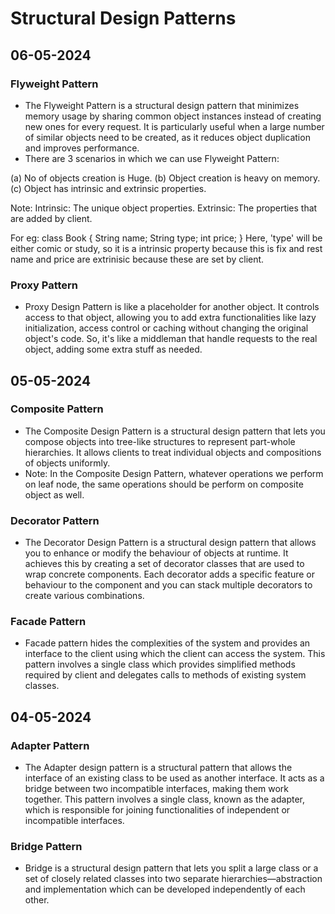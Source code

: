 # Structural Design Patterns

## 06-05-2024

### Flyweight Pattern

- The Flyweight Pattern is a structural design pattern that minimizes memory usage by sharing common object instances instead of creating new ones for every request. It is particularly useful when a large number of similar objects need to be created, as it reduces object duplication and improves performance.
- There are 3 scenarios in which we can use Flyweight Pattern:

(a) No of objects creation is Huge.
(b) Object creation is heavy on memory.
(c) Object has intrinsic and extrinsic properties.

Note: Intrinsic: The unique object properties.
            Extrinsic: The properties that are added by client.

For eg:
class Book {
   String name;
   String type;
   int price;
}
Here, 'type' will be either comic or study, so it is a intrinsic property because this is fix and rest name and price are extrinisic because these are set by client.

### Proxy Pattern

- Proxy Design Pattern is like a placeholder for another object. It controls access to that object, allowing you to add extra functionalities like lazy initialization, access control or caching without changing the original object's code. So, it's like a middleman that handle requests to the real object, adding some extra stuff as needed.

## 05-05-2024

### Composite Pattern

- The Composite Design Pattern is a structural design pattern that lets you compose objects into tree-like structures to represent part-whole hierarchies. It allows clients to treat individual objects and compositions of objects uniformly. 
- Note: In the Composite Design Pattern, whatever operations we perform on leaf node, the same operations should be perform on composite object as well.

### Decorator Pattern

- The Decorator Design Pattern is a structural design pattern that allows you to enhance or modify the behaviour of objects at runtime. It achieves this by creating a set of decorator classes that are used to wrap concrete components. Each decorator adds a specific feature or behaviour to the component and you can stack multiple decorators to create various combinations.

### Facade Pattern

- Facade pattern hides the complexities of the system and provides an interface to the client using which the client can access the system. This pattern involves a single class which provides simplified methods required by client and delegates calls to methods of existing system classes.

## 04-05-2024

### Adapter Pattern

- The Adapter design pattern is a structural pattern that allows the interface of an existing class to be used as another interface. It acts as a bridge between two incompatible interfaces, making them work together. This pattern involves a single class, known as the adapter, which is responsible for joining functionalities of independent or incompatible interfaces.

### Bridge Pattern

- Bridge is a structural design pattern that lets you split a large class or a set of closely related classes into two separate hierarchies—abstraction and implementation which can be developed independently of each other.
